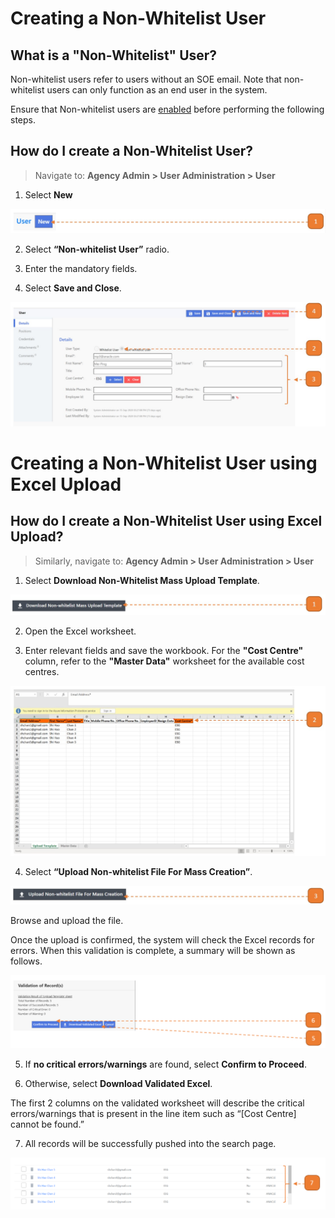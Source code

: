 # Creating a Non-Whitelist User

## What is a "Non-Whitelist" User?

Non-whitelist users refer to users without an SOE email. Note that non-whitelist users can only function as an end user in the system.

Ensure that Non-whitelist users are [enabled](EnableNon-WhitelistUsers) before performing the following steps.


## How do I create a Non-Whitelist User?

> Navigate to: **Agency Admin > User Administration > User**

1. Select **New**

![](images/CreateNonWUser.jpg "CreateNonWUser")

2. Select **“Non-whitelist User”** radio.

3. Enter the mandatory fields.

4. Select **Save and Close**.

![](images/CreateNonWUser2.jpg "CreateNonWUser2")


# Creating a Non-Whitelist User using Excel Upload

## How do I create a Non-Whitelist User using Excel Upload?

> Similarly, navigate to: **Agency Admin > User Administration > User**

1. Select **Download Non-Whitelist Mass Upload Template**.

![](images/CreateNonWUserExcel.jpg "CreateNonWUserExcel")

2. Open the Excel worksheet.

3. Enter relevant fields and save the workbook. For the **"Cost Centre"** column, refer to the **"Master Data"** worksheet for the available cost centres.

![](images/CreateNonWUserExcel2.jpg "CreateNonWUserExcel2")

4. Select **“Upload Non-whitelist File For Mass Creation”**.

![](images/CreateNonWUserExcel3.jpg "CreateNonWUserExcel3")

Browse and upload the file. 

Once the upload is confirmed, the system will check the Excel records for errors. 
When this validation is complete, a summary will be shown as follows.

![](images/CreateNonWUserExcel4.png "CreateNonWUserExcel4")

5. If **no critical errors/warnings** are found, select **Confirm to Proceed**.

6. Otherwise, select **Download Validated Excel**. 

The first 2 columns on the validated worksheet will describe the critical errors/warnings that is present in the line item such as “[Cost Centre] cannot be found.”

7. All records will be successfully pushed into the search page.

![](images/CreateNonWUserExcel5.png "CreateNonWUserExcel5")